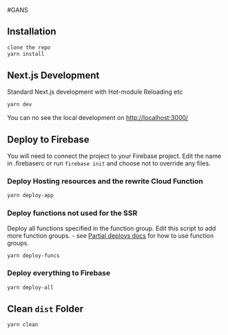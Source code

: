 #GANS

## Installation

```bash
clone the repo
yarn install
```

## Next.js Development

Standard Next.js development with Hot-module Reloading etc

```bash
yarn dev
```
You can no see the local development on [http://localhost:3000/](http://localhost:3000/)

## Deploy to Firebase

You will need to connect the project to your Firebase project. Edit the name in .firebaserc or run `firebase init` and choose not to override any files.

### Deploy Hosting resources and the rewrite Cloud Function

```bash
yarn deploy-app
```

### Deploy functions not used for the SSR

Deploy all functions specified in the function group. Edit this script to add more function groups. - see [Partial deploys docs](https://firebase.google.com/docs/cli/#partial_deploys) for how to use function groups.

```bash
yarn deploy-funcs
```

### Deploy everything to Firebase

```bash
yarn deploy-all
```

## Clean `dist` Folder

```bash
yarn clean
```
